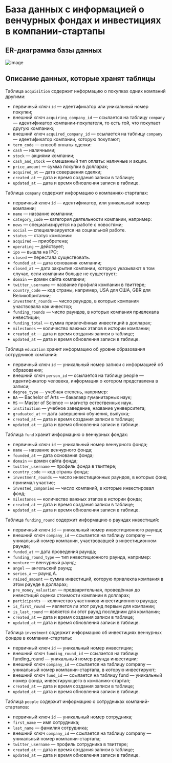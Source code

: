 # База данных с информацией о венчурных фондах и инвестициях в компании-стартапы

## ER-диаграмма базы данных
![image](https://user-images.githubusercontent.com/119079813/232539397-c0ee669c-32d8-4d59-b1d2-95171b5bc8dc.png)

## Описание данных, которые хранят таблицы
Таблица `acquisition` содержит информацию о покупках одних компаний другими:
* первичный ключ `id` — идентификатор или уникальный номер покупки;
* внешний ключ `acquiring_company_id` — ссылается на таблицу `company` — идентификатор компании-покупателя, то есть той, что покупает другую компанию;
* внешний ключ `acquired_company_id` — ссылается на таблицу `company` — идентификатор компании, которую покупают;
* `term_code` — способ оплаты сделки:
* `cash` — наличными;
* `stock` — акциями компании;
* `cash_and_stock` — смешанный тип оплаты: наличные и акции.
* `price_amount` — сумма покупки в долларах;
* `acquired_at` — дата совершения сделки;
* `created_at` — дата и время создания записи в таблице;
* `updated_at` — дата и время обновления записи в таблице.

Таблица `company`  cодержит информацию о компаниях-стартапах:
* первичный ключ `id` — идентификатор, или уникальный номер компании;
* `name` — название компании;
* `category_code` — категория деятельности компании, например:
* `news` — специализируется на работе с новостями;
* `social` — специализируется на социальной работе.
* `status` — статус компании:
* `acquired` — приобретена;
* `operating` — действует;
* `ipo` — вышла на IPO;
* `closed` — перестала существовать.
* `founded_at` — дата основания компании;
* `closed_at` — дата закрытия компании, которую указывают в том случае, если компании больше не существует;
* `domain` — домен сайта компании;
* `twitter_username` — название профиля компании в твиттере;
* `country_code` — код страны, например, USA для США, GBR для Великобритании;
* `investment_rounds` — число раундов, в которых компания участвовала как инвестор;
* `funding_rounds` — число раундов, в которых компания привлекала инвестиции;
* `funding_total` — сумма привлечённых инвестиций в долларах;
* `milestones` — количество важных этапов в истории компании;
* `created_at` — дата и время создания записи в таблице;
* `updated_at` — дата и время обновления записи в таблице.

Таблица `education` хранит информацию об уровне образования сотрудников компаний:
* первичный ключ `id` — уникальный номер записи с информацией об образовании;
* внешний ключ `person_id` — ссылается на таблицу people — идентификатор человека, информация о котором представлена в записи;
* `degree_type` — учебная степень, например:
* `BA` — Bachelor of Arts — бакалавр гуманитарных наук;
* `MS` — Master of Science — магистр естественных наук.
* `instituition` — учебное заведение, название университета;
* `graduated_at` — дата завершения обучения, выпуска;
* `created_at` — дата и время создания записи в таблице;
* `updated_at` — дата и время обновления записи в таблице.

Таблица `fund` хранит информацию о венчурных фондах:
* первичный ключ `id` — уникальный номер венчурного фонда;
* `name` — название венчурного фонда;
* `founded_at` — дата основания фонда;
* `domain` — домен сайта фонда;
* `twitter_username` — профиль фонда в твиттере;
* `country_code` — код страны фонда;
* `investment_rounds` — число инвестиционных раундов, в которых фонд принимал участие;
* `invested_companies` — число компаний, в которые инвестировал фонд;
* `milestones` — количество важных этапов в истории фонда;
* `created_at` — дата и время создания записи в таблице;
* `updated_at` — дата и время обновления записи в таблице.

Таблица `funding_round` содержит информацию о раундах инвестиций:
* первичный ключ `id` — уникальный номер инвестиционного раунда;
* внешний ключ `company_id` — ссылается на таблицу company — уникальный номер компании, участвовавшей в инвестиционном раунде;
* `funded_at` — дата проведения раунда;
* `funding_round_type` — тип инвестиционного раунда, например:
* `venture` — венчурный раунд;
* `angel` — ангельский раунд;
* `series_a` — раунд А.
* `raised_amount` — сумма инвестиций, которую привлекла компания в этом раунде в долларах;
* `pre_money_valuation` — предварительная, проведённая до инвестиций оценка стоимости компании в долларах;
* `participants` — количество участников инвестиционного раунда;
* `is_first_round` — является ли этот раунд первым для компании;
* `is_last_round` — является ли этот раунд последним для компании;
* `created_at` — дата и время создания записи в таблице;
* `updated_at` — дата и время обновления записи в таблице.

Таблица `investment` содержит информацию об инвестициях венчурных фондов в компании-стартапы:
* первичный ключ `id` — уникальный номер инвестиции;
* внешний ключ `funding_round_id` — ссылается на таблицу funding_round — уникальный номер раунда инвестиции;
* внешний ключ `company_id` — ссылается на таблицу company — уникальный номер компании-стартапа, в которую инвестируют;
* внешний ключ `fund_id` — ссылается на таблицу fund — уникальный номер фонда, инвестирующего в компанию-стартап;
* `created_at` — дата и время создания записи в таблице;
* `updated_at` — дата и время обновления записи в таблице.

Таблица `people` содержит информацию о сотрудниках компаний-стартапов:
* первичный ключ `id` — уникальный номер сотрудника;
* `first_name` — имя сотрудника;
* `last_name` — фамилия сотрудника;
* внешний ключ `company_id` — ссылается на таблицу company — уникальный номер компании-стартапа;
* `twitter_username` — профиль сотрудника в твиттере;
* `created_at` — дата и время создания записи в таблице;
* `updated_at` — дата и время обновления записи в таблице.


